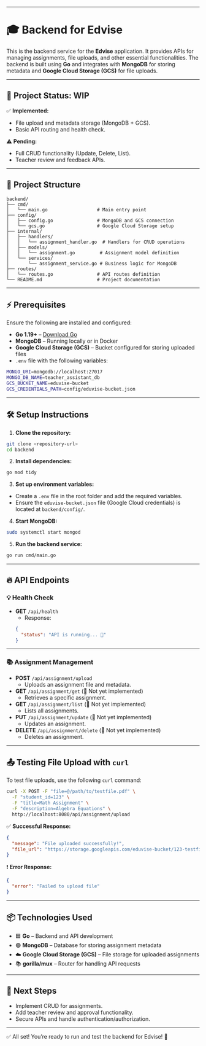 
---

# 🎓 Backend for Edvise

This is the backend service for the **Edvise** application. It provides APIs for managing assignments, file uploads, and other essential functionalities. The backend is built using **Go** and integrates with **MongoDB** for storing metadata and **Google Cloud Storage (GCS)** for file uploads.

---

## 🚧 **Project Status: WIP**

✅ **Implemented:**
- File upload and metadata storage (MongoDB + GCS).
- Basic API routing and health check.

⚠️ **Pending:**
- Full CRUD functionality (Update, Delete, List).
- Teacher review and feedback APIs.

---

## 📂 **Project Structure**

```
backend/
├── cmd/
│   └── main.go                  # Main entry point
├── config/
│   ├── config.go                # MongoDB and GCS connection
│   └── gcs.go                   # Google Cloud Storage setup
├── internal/
│   ├── handlers/
│   │   └── assignment_handler.go  # Handlers for CRUD operations
│   ├── models/
│   │   └── assignment.go         # Assignment model definition
│   └── services/
│       └── assignment_service.go # Business logic for MongoDB
├── routes/
│   └── routes.go                # API routes definition
└── README.md                    # Project documentation
```

---

## ⚡️ **Prerequisites**

Ensure the following are installed and configured:

- **Go 1.19+** – [Download Go](https://go.dev/dl/)
- **MongoDB** – Running locally or in Docker
- **Google Cloud Storage (GCS)** – Bucket configured for storing uploaded files
- `.env` file with the following variables:
```bash
MONGO_URI=mongodb://localhost:27017
MONGO_DB_NAME=teacher_assistant_db
GCS_BUCKET_NAME=eduvise-bucket
GCS_CREDENTIALS_PATH=config/eduvise-bucket.json
```

---

## 🛠️ **Setup Instructions**

1. **Clone the repository:**
```bash
git clone <repository-url>
cd backend
```

2. **Install dependencies:**
```bash
go mod tidy
```

3. **Set up environment variables:**
- Create a `.env` file in the root folder and add the required variables.
- Ensure the `eduvise-bucket.json` file (Google Cloud credentials) is located at `backend/config/`.

4. **Start MongoDB:**
```bash
sudo systemctl start mongod
```

5. **Run the backend service:**
```bash
go run cmd/main.go
```

---

## 🔥 **API Endpoints**

### 💡 Health Check
- **GET** `/api/health`
  - Response: 
  ```json
  {
    "status": "API is running... 🚀"
  }
  ```

---

### 📚 Assignment Management

- **POST** `/api/assignment/upload`
  - Uploads an assignment file and metadata.
- **GET** `/api/assignment/get` (🚧 Not yet implemented)
  - Retrieves a specific assignment.
- **GET** `/api/assignment/list` (🚧 Not yet implemented)
  - Lists all assignments.
- **PUT** `/api/assignment/update` (🚧 Not yet implemented)
  - Updates an assignment.
- **DELETE** `/api/assignment/delete` (🚧 Not yet implemented)
  - Deletes an assignment.

---

## 📤 **Testing File Upload with `curl`**

To test file uploads, use the following `curl` command:

```bash
curl -X POST -F "file=@/path/to/testfile.pdf" \
  -F "student_id=123" \
  -F "title=Math Assignment" \
  -F "description=Algebra Equations" \
  http://localhost:8080/api/assignment/upload
```

✅ **Successful Response:**
```json
{
  "message": "File uploaded successfully!",
  "file_url": "https://storage.googleapis.com/eduvise-bucket/123-testfile.pdf"
}
```

❗️ **Error Response:**
```json
{
  "error": "Failed to upload file"
}
```

---

## 📦 **Technologies Used**

- 🟦 **Go** – Backend and API development
- 🟢 **MongoDB** – Database for storing assignment metadata
- ☁️ **Google Cloud Storage (GCS)** – File storage for uploaded assignments
- 📚 **gorilla/mux** – Router for handling API requests

---

## 🚀 **Next Steps**
- Implement CRUD for assignments.
- Add teacher review and approval functionality.
- Secure APIs and handle authentication/authorization.

---

✅ All set! You’re ready to run and test the backend for Edvise! 🎉
